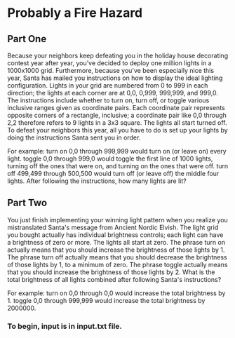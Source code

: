 # Probably a Fire Hazard

## Part One
Because your neighbors keep defeating you in the holiday house decorating contest year after year, you've decided to deploy one million lights in a 1000x1000 grid. Furthermore, because you've been especially nice this year, Santa has mailed you instructions on how to display the ideal lighting configuration. Lights in your grid are numbered from 0 to 999 in each direction; the lights at each corner are at 0,0, 0,999, 999,999, and 999,0. The instructions include whether to turn on, turn off, or toggle various inclusive ranges given as coordinate pairs. Each coordinate pair represents opposite corners of a rectangle, inclusive; a coordinate pair like 0,0 through 2,2 therefore refers to 9 lights in a 3x3 square. The lights all start turned off. To defeat your neighbors this year, all you have to do is set up your lights by doing the instructions Santa sent you in order.

For example:
turn on 0,0 through 999,999 would turn on (or leave on) every light. toggle 0,0 through 999,0 would toggle the first line of 1000 lights, turning off the ones that were on, and turning on the ones that were off. turn off 499,499 through 500,500 would turn off (or leave off) the middle four lights. After following the instructions, how many lights are lit?

## Part Two
You just finish implementing your winning light pattern when you realize you mistranslated Santa's message from Ancient Nordic Elvish. The light grid you bought actually has individual brightness controls; each light can have a brightness of zero or more. The lights all start at zero. The phrase turn on actually means that you should increase the brightness of those lights by 1. The phrase turn off actually means that you should decrease the brightness of those lights by 1, to a minimum of zero. The phrase toggle actually means that you should increase the brightness of those lights by 2. What is the total brightness of all lights combined after following Santa's instructions?

For example:
turn on 0,0 through 0,0 would increase the total brightness by 1.
toggle 0,0 through 999,999 would increase the total brightness by 2000000.

### To begin, input is in input.txt file.